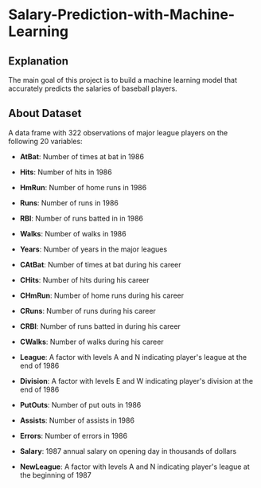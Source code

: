 # Salary-Prediction-with-Machine-Learning

## Explanation
The main goal of this project is to build a machine learning model that accurately predicts the salaries of baseball players.

## About Dataset
A data frame with 322 observations of major league players on the following 20 variables:

* **AtBat**: Number of times at bat in 1986

* **Hits**: Number of hits in 1986

* **HmRun**: Number of home runs in 1986

* **Runs**: Number of runs in 1986

* **RBI**: Number of runs batted in in 1986

* **Walks**: Number of walks in 1986

* **Years**: Number of years in the major leagues

* **CAtBat**: Number of times at bat during his career

* **CHits**: Number of hits during his career

* **CHmRun**: Number of home runs during his career

* **CRuns**: Number of runs during his career

* **CRBI**: Number of runs batted in during his career

* **CWalks**: Number of walks during his career

* **League**: A factor with levels A and N indicating player's league at the end of 1986

* **Division**: A factor with levels E and W indicating player's division at the end of 1986

* **PutOuts**: Number of put outs in 1986

* **Assists**: Number of assists in 1986

* **Errors**: Number of errors in 1986

* **Salary**: 1987 annual salary on opening day in thousands of dollars

* **NewLeague**: A factor with levels A and N indicating player's league at the beginning of 1987
